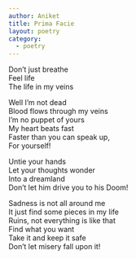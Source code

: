 ```yaml
---
author: Aniket
title: Prima Facie
layout: poetry
category:
  - poetry
---
```

Don’t just breathe  
Feel life  
The life in my veins

Well I’m not dead  
Blood flows through my veins  
I’m no puppet of yours  
My heart beats fast  
Faster than you can speak up,  
For yourself!

Untie your hands  
Let your thoughts wonder  
Into a dreamland  
Don’t let him drive you to his Doom!

Sadness is not all around me  
It just find some pieces in my life  
Ruins, not everything is like that  
Find what you want  
Take it and keep it safe  
Don’t let misery fall upon it!